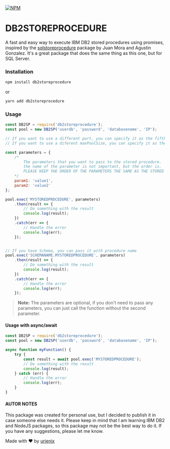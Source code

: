 [![NPM](https://nodei.co/npm/db2storeprocedure.png)](https://www.npmjs.com/package/db2storeprocedure)

# DB2STOREPROCEDURE

A fast and easy way to execute IBM DB2 stored procedures using promises, inspired by the [sqlstoreprocedure](https://www.npmjs.com/package/sqlstoreprocedure) package by Juan Mora and Agustin Gonzalez. It's a great package that does the same thing as this one, but for SQL Server.


### Installation

```bash
npm install db2storeprocedure
```

or

```bash
yarn add db2storeprocedure
```

### Usage

```javascript
const DB2SP = require('db2storeprocedure');
const pool = new DB2SP('userdb', 'password', 'databasename', 'IP'); 

// If you want to use a different port, you can specify it as the fifth parameter
// If you want to use a diferent maxPoolSize, you can specify it as the sixth parameter

const parameters = {
    /* 
        The parameters that you want to pass to the stored procedure.
        the name of the parameter is not important, but the order is.
        PLEASE KEEP THE ORDER OF THE PARAMETERS THE SAME AS THE STORED PROCEDURE
    */
    param1: 'value1',
    param2: 'value2'
};

pool.exec('MYSTOREDPROCEDURE', parameters)
    .then(result => {
        // Do something with the result
        console.log(result);
    })
    .catch(err => {
        // Handle the error
        console.log(err);
    });


// If you have Schema, you can pass it with procedure name
pool.exec('SCHEMANAME.MYSTOREDPROCEDURE', parameters)
    .then(result => {
        // Do something with the result
        console.log(result);
    })
    .catch(err => {
        // Handle the error
        console.log(err);
    });
```

> **Note:** The parameters are optional, if you don't need to pass any parameters, you can just call the function without the second parameter.

#### Usage with async/await

```javascript
const DB2SP = require('db2storeprocedure');
const pool = new DB2SP('userdb', 'password', 'databasename', 'IP'); 

async function myFunction() {
    try {
        const result = await pool.exec('MYSTOREDPROCEDURE');
        // Do something with the result
        console.log(result);
    } catch (err) {
        // Handle the error
        console.log(err);
    }
}
```

#### AUTOR NOTES

This package was created for personal use, but I decided to publish it in case someone else needs it. Please keep in mind that I am learning IBM DB2 and NodeJS packages, so this package may not be the best way to do it. If you have any suggestions, please let me know.


Made with ❤️ by [urienix](https://urienix.moe)
